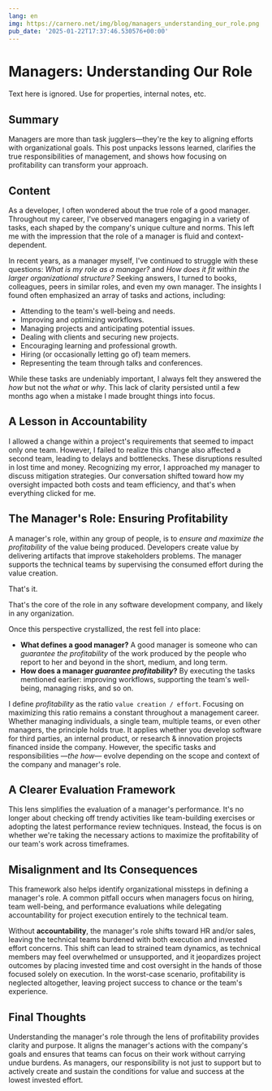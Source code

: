 ```yaml
---
lang: en
img: https://carnero.net/img/blog/managers_understanding_our_role.png
pub_date: '2025-01-22T17:37:46.530576+00:00'
---
```


# Managers: Understanding Our Role

Text here is ignored. Use for properties, internal notes, etc.

## Summary

Managers are more than task jugglers—they're the key to aligning efforts with organizational goals. This post unpacks lessons learned, clarifies the true responsibilities of management, and shows how focusing on profitability can transform your approach.

## Content

As a developer, I often wondered about the true role of a good manager. Throughout my career, I've observed managers engaging in a variety of tasks, each shaped by the company's unique culture and norms. This left me with the impression that the role of a manager is fluid and context-dependent.

In recent years, as a manager myself, I've continued to struggle with these questions: _What is my role as a manager?_ and _How does it fit within the larger organizational structure?_ Seeking answers, I turned to books, colleagues, peers in similar roles, and even my own manager. The insights I found often emphasized an array of tasks and actions, including:

- Attending to the team's well-being and needs.
- Improving and optimizing workflows.
- Managing projects and anticipating potential issues.
- Dealing with clients and securing new projects.
- Encouraging learning and professional growth.
- Hiring (or occasionally letting go of) team memers.
- Representing the team through talks and conferences.

While these tasks are undeniably important, I always felt they answered the _how_ but not the _what_ or _why_. This lack of clarity persisted until a few months ago when a mistake I made brought things into focus.

## A Lesson in Accountability

I allowed a change within a project's requirements that seemed to impact only one team. However, I failed to realize this change also affected a second team, leading to delays and bottlenecks. These disruptions resulted in lost time and money. Recognizing my error, I approached my manager to discuss mitigation strategies. Our conversation shifted toward how my oversight impacted both costs and team efficiency, and that's when everything clicked for me.

## The Manager's Role: Ensuring Profitability

A manager's role, within any group of people, is to _ensure and maximize the profitability_ of the value being produced. Developers create value by delivering artifacts that improve stakeholders problems. The manager supports the technical teams by supervising the consumed effort during the value creation.

That's it.

That's the core of the role in any software development company, and likely in any organization.

Once this perspective crystallized, the rest fell into place:

- **What defines a good manager?** A good manager is someone who can _guarantee the profitability_ of the work produced by the people who report to her and beyond in the short, medium, and long term.
- **How does a manager _guarantee profitability_?** By executing the tasks mentioned earlier: improving workflows, supporting the team's well-being, managing risks, and so on.

I define _profitability_ as the ratio `value creation / effort`. Focusing on maximizing this ratio remains a constant throughout a management career. Whether managing individuals, a single team, multiple teams, or even other managers, the principle holds true. It applies whether you develop software for third parties, an internal product, or research & innovation projects financed inside the company. However, the specific tasks and responsibilities _—the how—_ evolve depending on the scope and context of the company and manager's role.

## A Clearer Evaluation Framework

This lens simplifies the evaluation of a manager's performance. It's no longer about checking off trendy activities like team-building exercises or adopting the latest performance review techniques. Instead, the focus is on whether we're taking the necessary actions to maximize the profitability of our team's work across timeframes.

## Misalignment and Its Consequences

This framework also helps identify organizational missteps in defining a manager's role. A common pitfall occurs when managers focus on hiring, team well-being, and performance evaluations while delegating accountability for project execution entirely to the technical team.

Without **accountability**, the manager's role shifts toward HR and/or sales, leaving the technical teams burdened with both execution and invested effort concerns. This shift can lead to strained team dynamics, as technical members may feel overwhelmed or unsupported, and it jeopardizes project outcomes by placing invested time and cost oversight in the hands of those focused solely on execution. In the worst-case scenario, profitability is neglected altogether, leaving project success to chance or the team's experience.

## Final Thoughts

Understanding the manager's role through the lens of profitability provides clarity and purpose. It aligns the manager's actions with the company's goals and ensures that teams can focus on their work without carrying undue burdens. As managers, our responsibility is not just to support but to actively create and sustain the conditions for value and success at the lowest invested effort.
